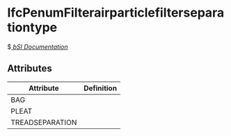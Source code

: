 IfcPenumFilterairparticlefilterseparationtype
=============================================
$[ _bSI
Documentation_](https://standards.buildingsmart.org/IFC/DEV/IFC4_2/FINAL/HTML/schema//pset/penum_filterairparticlefilterseparationtype.htm)


Attributes
----------
| Attribute       | Definition   |
|-----------------|--------------|
| BAG             |              |
| PLEAT           |              |
| TREADSEPARATION |              |
